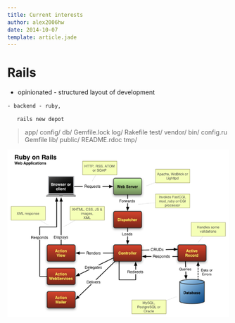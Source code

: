 ```yaml
---
title: Current interests
author: alex2006hw
date: 2014-10-07
template: article.jade
---
```


# Rails
  * opinionated - structured layout of development

<span class="more"></span>

    - backend - ruby, 

```
   rails new depot
```

> app/ config/ db/ Gemfile.lock log/ Rakefile test/ vendor/ bin/ config.ru
> Gemfile lib/ public/ README.rdoc tmp/




![Ruby On Rails](ruby-on-rails.png)
